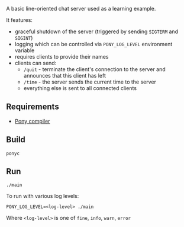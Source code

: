 A basic line-oriented chat server used as a learning example.

It features:
- graceful shutdown of the server (triggered by sending `SIGTERM` and `SIGINT`)
- logging which can be controlled via `PONY_LOG_LEVEL` environment variable
- requires clients to provide their names
- clients can send:
    - `/quit` - terminate the client's connection to the server and announces
    that this client has left
    - `/time` - the server sends the current time to the server
    - everything else is sent to all connected clients

## Requirements

- [Pony compiler](https://github.com/ponylang/ponyc/blob/master/README.md#installation)

## Build

    ponyc

## Run

    ./main

To run with various log levels:

    PONY_LOG_LEVEL=<log-level> ./main

Where `<log-level>` is one of `fine`, `info`, `warn`, `error`
